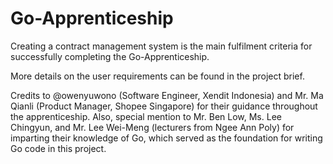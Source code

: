# Go-Apprenticeship

Creating a contract management system is the main fulfilment criteria for successfully completing the Go-Apprenticeship.

More details on the user requirements can be found in the project brief. 

Credits to @owenyuwono (Software Engineer, Xendit Indonesia) and Mr. Ma Qianli (Product Manager, Shopee Singapore) for their guidance throughout the apprenticeship.
Also, special mention to Mr. Ben Low, Ms. Lee Chingyun, and Mr. Lee Wei-Meng (lecturers from Ngee Ann Poly) for imparting their knowledge of Go, which served as the foundation for writing Go code in this project. 
